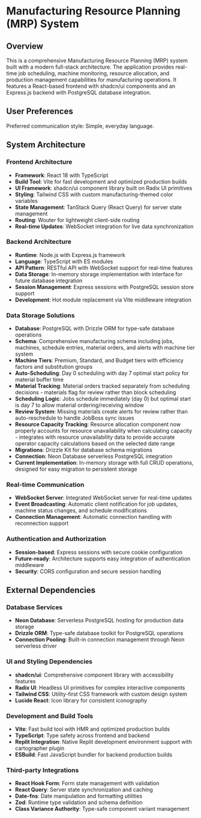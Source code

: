 # Manufacturing Resource Planning (MRP) System

## Overview

This is a comprehensive Manufacturing Resource Planning (MRP) system built with a modern full-stack architecture. The application provides real-time job scheduling, machine monitoring, resource allocation, and production management capabilities for manufacturing operations. It features a React-based frontend with shadcn/ui components and an Express.js backend with PostgreSQL database integration.

## User Preferences

Preferred communication style: Simple, everyday language.

## System Architecture

### Frontend Architecture
- **Framework**: React 18 with TypeScript
- **Build Tool**: Vite for fast development and optimized production builds
- **UI Framework**: shadcn/ui component library built on Radix UI primitives
- **Styling**: Tailwind CSS with custom manufacturing-themed color variables
- **State Management**: TanStack Query (React Query) for server state management
- **Routing**: Wouter for lightweight client-side routing
- **Real-time Updates**: WebSocket integration for live data synchronization

### Backend Architecture
- **Runtime**: Node.js with Express.js framework
- **Language**: TypeScript with ES modules
- **API Pattern**: RESTful API with WebSocket support for real-time features
- **Data Storage**: In-memory storage implementation with interface for future database integration
- **Session Management**: Express sessions with PostgreSQL session store support
- **Development**: Hot module replacement via Vite middleware integration

### Data Storage Solutions
- **Database**: PostgreSQL with Drizzle ORM for type-safe database operations
- **Schema**: Comprehensive manufacturing schema including jobs, machines, schedule entries, material orders, and alerts with machine tier system
- **Machine Tiers**: Premium, Standard, and Budget tiers with efficiency factors and substitution groups
- **Auto-Scheduling**: Day 0 scheduling with day 7 optimal start policy for material buffer time
- **Material Tracking**: Material orders tracked separately from scheduling decisions - materials flag for review rather than block scheduling
- **Scheduling Logic**: Jobs schedule immediately (day 0) but optimal start is day 7 to allow material ordering/receiving window
- **Review System**: Missing materials create alerts for review rather than auto-reschedule to handle JobBoss sync issues
- **Resource Capacity Tracking**: Resource allocation component now properly accounts for resource unavailability when calculating capacity - integrates with resource unavailability data to provide accurate operator capacity calculations based on the selected date range
- **Migrations**: Drizzle Kit for database schema migrations
- **Connection**: Neon Database serverless PostgreSQL integration
- **Current Implementation**: In-memory storage with full CRUD operations, designed for easy migration to persistent storage

### Real-time Communication
- **WebSocket Server**: Integrated WebSocket server for real-time updates
- **Event Broadcasting**: Automatic client notification for job updates, machine status changes, and schedule modifications
- **Connection Management**: Automatic connection handling with reconnection support

### Authentication and Authorization
- **Session-based**: Express sessions with secure cookie configuration
- **Future-ready**: Architecture supports easy integration of authentication middleware
- **Security**: CORS configuration and secure session handling

## External Dependencies

### Database Services
- **Neon Database**: Serverless PostgreSQL hosting for production data storage
- **Drizzle ORM**: Type-safe database toolkit for PostgreSQL operations
- **Connection Pooling**: Built-in connection management through Neon serverless driver

### UI and Styling Dependencies
- **shadcn/ui**: Comprehensive component library with accessibility features
- **Radix UI**: Headless UI primitives for complex interactive components
- **Tailwind CSS**: Utility-first CSS framework with custom design system
- **Lucide React**: Icon library for consistent iconography

### Development and Build Tools
- **Vite**: Fast build tool with HMR and optimized production builds
- **TypeScript**: Type safety across frontend and backend
- **Replit Integration**: Native Replit development environment support with cartographer plugin
- **ESBuild**: Fast JavaScript bundler for backend production builds

### Third-party Integrations
- **React Hook Form**: Form state management with validation
- **React Query**: Server state synchronization and caching
- **Date-fns**: Date manipulation and formatting utilities
- **Zod**: Runtime type validation and schema definition
- **Class Variance Authority**: Type-safe component variant management